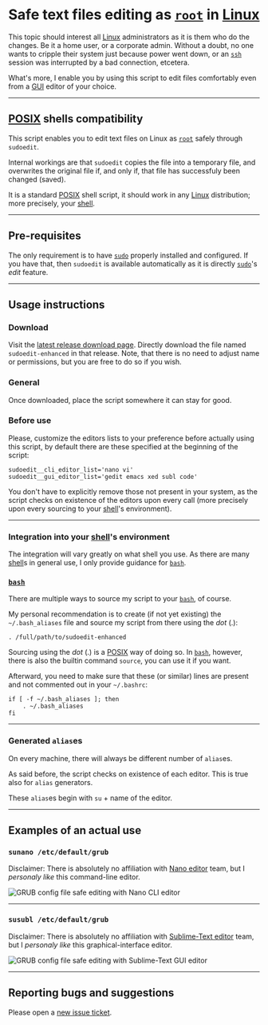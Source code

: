 # Safe text files editing as [`root`](https://en.wikipedia.org/wiki/Superuser#Unix_and_Unix-like) in [Linux](https://en.wikipedia.org/wiki/Linux)

This topic should interest all [Linux](https://en.wikipedia.org/wiki/Linux) administrators as it is them who do the changes. Be it a home user, or a corporate admin. Without a doubt, no one wants to cripple their system just because power went down, or an [`ssh`](https://linux.die.net/man/1/ssh) session was interrupted by a bad connection, etcetera.

What's more, I enable you by using this script to edit files comfortably even from a [GUI](https://en.wikipedia.org/wiki/Graphical_user_interface) editor of your choice.

***

## [POSIX](https://en.wikipedia.org/wiki/POSIX) shells compatibility

This script enables you to edit text files on Linux as [`root`](https://en.wikipedia.org/wiki/Superuser#Unix_and_Unix-like) safely through `sudoedit`.

Internal workings are that `sudoedit` copies the file into a temporary file, and overwrites the original file if, and only if, that file has successfuly been changed (saved).

It is a standard [POSIX](https://en.wikipedia.org/wiki/POSIX) shell script, it should work in any [Linux](https://en.wikipedia.org/wiki/Linux) distribution; more precisely, your [shell](https://en.wikipedia.org/wiki/Unix_shell).

***

## Pre-requisites

The only requirement is to have [`sudo`](https://linux.die.net/man/8/sudo) properly installed and configured. If you have that, then `sudoedit` is available automatically as it is directly [`sudo`](https://linux.die.net/man/8/sudo)'s _edit_ feature.

***

## Usage instructions

### Download

Visit the [latest release download page](https://github.com/burianvlastimil/sudoedit-enhanced/releases/latest). Directly download the file named `sudoedit-enhanced` in that release. Note, that there is no need to adjust name or permissions, but you are free to do so if you wish.

### General

Once downloaded, place the script somewhere it can stay for good.

### Before use

Please, customize the editors lists to your preference before actually using this script, by default there are these specified at the beginning of the script:

```
sudoedit__cli_editor_list='nano vi'
sudoedit__gui_editor_list='gedit emacs xed subl code'
```

You don't have to explicitly remove those not present in your system, as the script checks on existence of the editors upon every call (more precisely upon every sourcing to your [shell](https://en.wikipedia.org/wiki/Unix_shell)'s environment).

***

### Integration into your [shell](https://en.wikipedia.org/wiki/Unix_shell)'s environment

The integration will vary greatly on what shell you use. As there are many [shell](https://en.wikipedia.org/wiki/Unix_shell)s in general use, I only provide guidance for [`bash`](https://en.wikipedia.org/wiki/Bash_%28Unix_shell%29).

### [`bash`](https://en.wikipedia.org/wiki/Bash_%28Unix_shell%29)

There are multiple ways to source my script to your [`bash`](https://en.wikipedia.org/wiki/Bash_%28Unix_shell%29), of course.

My personal recommendation is to create (if not yet existing) the `~/.bash_aliases` file and source my script from there using the _dot_ (.):

```
. /full/path/to/sudoedit-enhanced
```

Sourcing using the _dot_ (.) is a [POSIX](https://en.wikipedia.org/wiki/POSIX) way of doing so. In [`bash`](https://en.wikipedia.org/wiki/Bash_%28Unix_shell%29), however, there is also the builtin command `source`, you can use it if you want.

Afterward, you need to make sure that these (or similar) lines are present and not commented out in your `~/.bashrc`:

```
if [ -f ~/.bash_aliases ]; then
    . ~/.bash_aliases
fi
```

***

### Generated `alias`es

On every machine, there will always be different number of `alias`es.

As said before, the script checks on existence of each editor. This is true also for `alias` generators.

These `alias`es begin with `su` + name of the editor.

***

## Examples of an actual use

### `sunano /etc/default/grub`

Disclaimer: There is absolutely no affiliation with [Nano editor](https://www.nano-editor.org/) team, but I _personaly like_ this command-line editor.

![GRUB config file safe editing with Nano CLI editor](https://programyburian.cz/grub-sunano.png)

***

### `susubl /etc/default/grub`

Disclaimer: There is absolutely no affiliation with [Sublime-Text editor](https://www.sublimetext.com/) team, but I _personaly like_ this graphical-interface editor.

![GRUB config file safe editing with Sublime-Text GUI editor](https://programyburian.cz/grub-susubl.png)

***

## Reporting bugs and suggestions

Please open a [new issue ticket](https://github.com/burianvlastimil/sudoedit-enhanced/issues/new).
